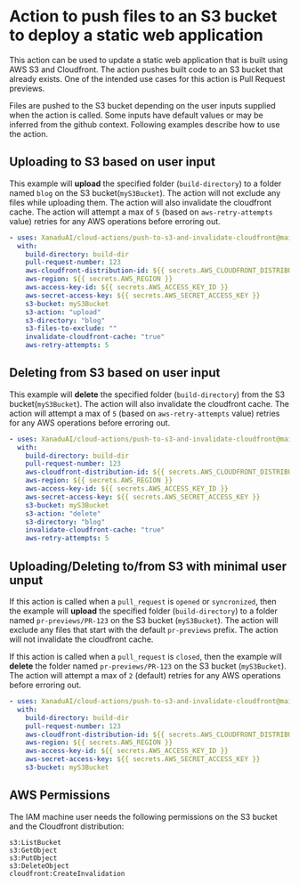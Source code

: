 # Action to push files to an S3 bucket to deploy a static web application

This action can be used to update a static web application that is built using AWS S3 and Cloudfront. The action pushes built code to an S3 bucket that already exists. One of the intended use cases for this action is Pull Request previews.

Files are pushed to the S3 bucket depending on the user inputs supplied when the action is called. Some inputs have default values or may be inferred from the github context.
Following examples describe how to use the action.

## Uploading to S3 based on user input
This example will **upload** the specified folder (`build-directory`) to a folder named `blog` on the S3 bucket(`myS3Bucket`). The action will not exclude any files while uploading them. The action will also invalidate the cloudfront cache. The action will attempt a max of `5` (based on `aws-retry-attempts` value) retries for any AWS operations before erroring out.

```yaml
- uses: XanaduAI/cloud-actions/push-to-s3-and-invalidate-cloudfront@main
  with:
    build-directory: build-dir
    pull-request-number: 123
    aws-cloudfront-distribution-id: ${{ secrets.AWS_CLOUDFRONT_DISTRIBUTION_ID }}
    aws-region: ${{ secrets.AWS_REGION }}
    aws-access-key-id: ${{ secrets.AWS_ACCESS_KEY_ID }}
    aws-secret-access-key: ${{ secrets.AWS_SECRET_ACCESS_KEY }}
    s3-bucket: myS3Bucket
    s3-action: "upload"
    s3-directory: "blog"
    s3-files-to-exclude: ""
    invalidate-cloudfront-cache: "true"
    aws-retry-attempts: 5
```

## Deleting from S3 based on user input
This example will **delete** the specified folder (`build-directory`) from the S3 bucket(`myS3Bucket`). The action will also invalidate the cloudfront cache.  The action will attempt a max of `5` (based on `aws-retry-attempts` value) retries for any AWS operations before erroring out.


```yaml
- uses: XanaduAI/cloud-actions/push-to-s3-and-invalidate-cloudfront@main
  with:
    build-directory: build-dir
    pull-request-number: 123
    aws-cloudfront-distribution-id: ${{ secrets.AWS_CLOUDFRONT_DISTRIBUTION_ID }}
    aws-region: ${{ secrets.AWS_REGION }}
    aws-access-key-id: ${{ secrets.AWS_ACCESS_KEY_ID }}
    aws-secret-access-key: ${{ secrets.AWS_SECRET_ACCESS_KEY }}
    s3-bucket: myS3Bucket
    s3-action: "delete"
    s3-directory: "blog"
    invalidate-cloudfront-cache: "true"
    aws-retry-attempts: 5
```

## Uploading/Deleting to/from S3 with minimal user unput
If this action is called when a `pull_request` is `opened` or `syncronized`, then the example will **upload** the specified folder (`build-directory`) to a folder named `pr-previews/PR-123` on the S3 bucket (`myS3Bucket`). The action will exclude any files that start with the default `pr-previews` prefix. The action will not invalidate the cloudfront cache.

If this action is called when a `pull_request` is `closed`, then the example will **delete** the folder named `pr-previews/PR-123` on the S3 bucket (`myS3Bucket`).
The action will attempt a max of `2` (default) retries for any AWS operations before erroring out.

```yaml
- uses: XanaduAI/cloud-actions/push-to-s3-and-invalidate-cloudfront@main
  with:
    build-directory: build-dir
    pull-request-number: 123
    aws-cloudfront-distribution-id: ${{ secrets.AWS_CLOUDFRONT_DISTRIBUTION_ID }}
    aws-region: ${{ secrets.AWS_REGION }}
    aws-access-key-id: ${{ secrets.AWS_ACCESS_KEY_ID }}
    aws-secret-access-key: ${{ secrets.AWS_SECRET_ACCESS_KEY }}
    s3-bucket: myS3Bucket
```
## AWS Permissions
The IAM machine user needs the following permissions on the S3 bucket and the Cloudfront distribution:
```
s3:ListBucket
s3:GetObject
s3:PutObject
s3:DeleteObject
cloudfront:CreateInvalidation
```
